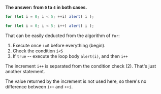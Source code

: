 **The answer: from `0` to `4` in both cases.**

```js run
for (let i = 0; i < 5; ++i) alert( i );

for (let i = 0; i < 5; i++) alert( i );
```

That can be easily deducted from the algorithm of `for`:

1. Execute once `i=0` before everything (begin).
2. Check the condition `i<5`
3. If `true` -- execute the loop body `alert(i)`, and then `i++`

The increment `i++` is separated from the condition check (2). That's just another statement.

The value returned by the increment is not used here, so there's no difference between `i++` and `++i`.
